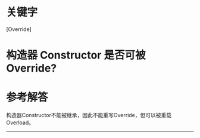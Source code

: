 # 关键字

\[Override\]

# 构造器 Constructor 是否可被 Override?

# 参考解答

构造器Constructor不能被继承，因此不能重写Override，但可以被重载  
Overload。

---

